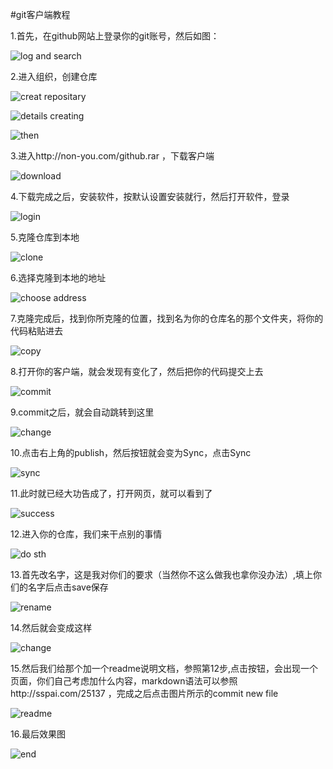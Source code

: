 #git客户端教程

1.首先，在github网站上登录你的git账号，然后如图：

![log and search](https://github.com/head-first/about-learning/blob/master/git%20using/image/0.png)

2.进入组织，创建仓库

![creat repositary](https://github.com/head-first/about-learning/blob/master/git%20using/image/1.png)

![details creating](https://github.com/head-first/about-learning/blob/master/git%20using/image/2.png)

![then](https://github.com/head-first/about-learning/blob/master/git%20using/image/3.png)

3.进入http://non-you.com/github.rar ，下载客户端

![download](https://github.com/head-first/about-learning/blob/master/git%20using/image/4.png)

4.下载完成之后，安装软件，按默认设置安装就行，然后打开软件，登录

![login](https://github.com/head-first/about-learning/blob/master/git%20using/image/5.png)

5.克隆仓库到本地

![clone](https://github.com/head-first/about-learning/blob/master/git%20using/image/6.png)

6.选择克隆到本地的地址

![choose address](https://github.com/head-first/about-learning/blob/master/git%20using/image/7.png)

7.克隆完成后，找到你所克隆的位置，找到名为你的仓库名的那个文件夹，将你的代码粘贴进去
 
![copy](https://github.com/head-first/about-learning/blob/master/git%20using/image/8.jpg)

8.打开你的客户端，就会发现有变化了，然后把你的代码提交上去

![commit](https://github.com/head-first/about-learning/blob/master/git%20using/image/9.png)

9.commit之后，就会自动跳转到这里

![change](https://github.com/head-first/about-learning/blob/master/git%20using/image/10.png)

10.点击右上角的publish，然后按钮就会变为Sync，点击Sync

![sync](https://github.com/head-first/about-learning/blob/master/git%20using/image/11.png)

11.此时就已经大功告成了，打开网页，就可以看到了

![success](https://github.com/head-first/about-learning/blob/master/git%20using/image/12.png)

12.进入你的仓库，我们来干点别的事情

![do sth](https://github.com/head-first/about-learning/blob/master/git%20using/image/13.png)

13.首先改名字，这是我对你们的要求（当然你不这么做我也拿你没办法）,填上你们的名字后点击save保存

![rename](https://github.com/head-first/about-learning/blob/master/git%20using/image/14.png)

14.然后就会变成这样

![change](https://github.com/head-first/about-learning/blob/master/git%20using/image/15.png)

15.然后我们给那个加一个readme说明文档，参照第12步,点击按钮，会出现一个页面，你们自己考虑加什么内容，markdown语法可以参照http://sspai.com/25137 ，完成之后点击图片所示的commit new file

![readme](https://github.com/head-first/about-learning/blob/master/git%20using/image/16.png)

16.最后效果图

![end](https://github.com/head-first/about-learning/blob/master/git%20using/image/17.png)

